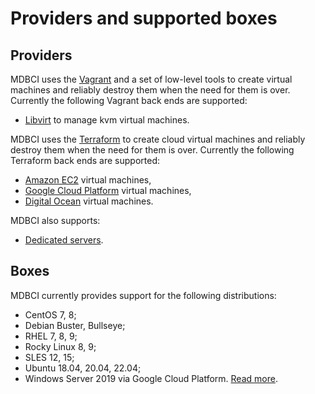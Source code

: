 # Providers and supported boxes

## Providers

MDBCI uses the [Vagrant](https://www.vagrantup.com/) and a set of low-level tools to create virtual machines and reliably destroy them when the need for them is over. Currently the following Vagrant back ends are supported:

* [Libvirt](https://libvirt.org/) to manage kvm virtual machines.

MDBCI uses the [Terraform](https://www.terraform.io/) to create cloud virtual machines and reliably destroy them when the need for them is over. Currently the following Terraform back ends are supported:

* [Amazon EC2](https://aws.amazon.com) virtual machines,
* [Google Cloud Platform](https://cloud.google.com) virtual machines,
* [Digital Ocean](https://www.digitalocean.com/) virtual machines.

MDBCI also supports:

* [Dedicated servers](using_dedicated_servers.md).

## Boxes

MDBCI currently provides support for the following distributions:

* CentOS 7, 8;
* Debian Buster, Bullseye;
* RHEL 7, 8, 9;
* Rocky Linux 8, 9;
* SLES 12, 15;
* Ubuntu 18.04, 20.04, 22.04;
* Windows Server 2019 via Google Cloud Platform. [Read more](using_windows_machines.md).
